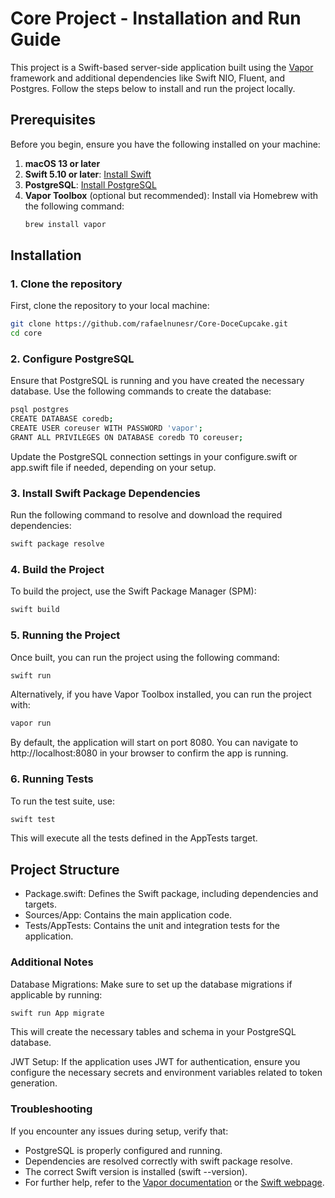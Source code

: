 # Core Project - Installation and Run Guide

This project is a Swift-based server-side application built using the [Vapor](https://vapor.codes) framework and additional dependencies like Swift NIO, Fluent, and Postgres. Follow the steps below to install and run the project locally.

## Prerequisites

Before you begin, ensure you have the following installed on your machine:

1. **macOS 13 or later**
2. **Swift 5.10 or later**: [Install Swift](https://swift.org/getting-started/)
3. **PostgreSQL**: [Install PostgreSQL](https://www.postgresql.org/download/)
4. **Vapor Toolbox** (optional but recommended): Install via Homebrew with the following command:
    ```bash
    brew install vapor
    ```

## Installation

### 1. Clone the repository

First, clone the repository to your local machine:

```bash
git clone https://github.com/rafaelnunesr/Core-DoceCupcake.git
cd core
```

### 2. Configure PostgreSQL

Ensure that PostgreSQL is running and you have created the necessary database. Use the following commands to create the database:

```bash
psql postgres
CREATE DATABASE coredb;
CREATE USER coreuser WITH PASSWORD 'vapor';
GRANT ALL PRIVILEGES ON DATABASE coredb TO coreuser;
```

Update the PostgreSQL connection settings in your configure.swift or app.swift file if needed, depending on your setup.

### 3. Install Swift Package Dependencies
Run the following command to resolve and download the required dependencies:

```bash
swift package resolve
```

### 4. Build the Project
To build the project, use the Swift Package Manager (SPM):

```bash
swift build
```

### 5. Running the Project
Once built, you can run the project using the following command:

```bash
swift run
```

Alternatively, if you have Vapor Toolbox installed, you can run the project with:

```bash
vapor run
```

By default, the application will start on port 8080. You can navigate to http://localhost:8080 in your browser to confirm the app is running.

### 6. Running Tests
To run the test suite, use:

```bash
swift test
```

This will execute all the tests defined in the AppTests target.

## Project Structure

- Package.swift: Defines the Swift package, including dependencies and targets.
- Sources/App: Contains the main application code.
- Tests/AppTests: Contains the unit and integration tests for the application.

### Additional Notes

Database Migrations: Make sure to set up the database migrations if applicable by running:

```bash
swift run App migrate
```

This will create the necessary tables and schema in your PostgreSQL database.

JWT Setup: If the application uses JWT for authentication, ensure you configure the necessary secrets and environment variables related to token generation.

### Troubleshooting

If you encounter any issues during setup, verify that:

- PostgreSQL is properly configured and running.
- Dependencies are resolved correctly with swift package resolve.
- The correct Swift version is installed (swift --version).
- For further help, refer to the [Vapor documentation](https://docs.vapor.codes/) or the [Swift webpage](https://www.swift.org/).


